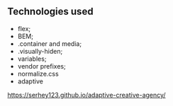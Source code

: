 ## Technologies used

- flex;
- BEM;
- .container and media;
- .visually-hiden;
- variables;
- vendor prefixes;
- normalize.css
- adaptive

https://serhey123.github.io/adaptive-creative-agency/
